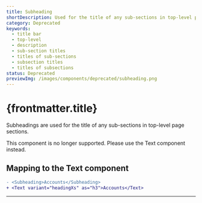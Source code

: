 ```yaml
---
title: Subheading
shortDescription: Used for the title of any sub-sections in top-level page sections.
category: Deprecated
keywords:
  - title bar
  - top-level
  - description
  - sub-section titles
  - titles of sub-sections
  - subsection titles
  - titles of subsections
status: Deprecated
previewImg: /images/components/deprecated/subheading.png
---
```


# {frontmatter.title}

<Lede>

Subheadings are used for the title of any sub-sections in top-level page sections.

</Lede>

<StatusBanner status={frontmatter.status}>
  This component is no longer supported. Please use the Text component instead.
</StatusBanner>

<Examples />

<Props componentName={frontmatter.title} />

## Mapping to the Text component

```diff
- <Subheading>Accounts</Subheading>
+ <Text variant="headingXs" as="h3">Accounts</Text>
```

---
